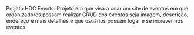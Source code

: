 Projeto  HDC Events: Projeto em que visa a criar um site de eventos em que organizadores possam realizar CRUD dos eventos seja imagem, descrição, endereço e mais detalhes e que usuários possam logar e se increver nos eventos
